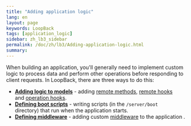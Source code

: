 ```yaml
---
title: "Adding application logic"
lang: en
layout: page
keywords: LoopBack
tags: [application_logic]
sidebar: zh_lb3_sidebar
permalink: /doc/zh/lb3/Adding-application-logic.html
summary:
---
```


When building an application, you'll generally need to implement custom logic to process data and perform other operations before responding to client requests.
In LoopBack, there are three ways to do this:

* **[Adding logic to models](Adding-logic-to-models.html)** - adding [remote methods](Remote-methods.html), [remote hooks](Remote-hooks.html) and [operation hooks](Operation-hooks.html).
* **[Defining boot scripts](Defining-boot-scripts.html)** - writing scripts (in the `/server/boot` directory) that run when the application starts.
* **[Defining middleware](Defining-middleware.html)** - adding custom [middleware](http://expressjs.com/api.html#middleware) to the application .
